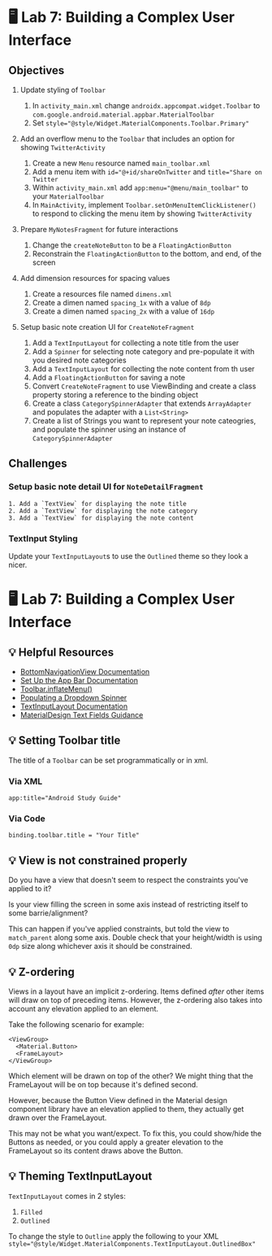 # 🖥 Lab 7: Building a Complex User Interface

## Objectives
1. Update styling of `Toolbar`
    1. In `activity_main.xml` change `androidx.appcompat.widget.Toolbar` to `com.google.android.material.appbar.MaterialToolbar`
    2. Set `style="@style/Widget.MaterialComponents.Toolbar.Primary"`

2. Add an overflow menu to the `Toolbar` that includes an option for showing `TwitterActivity`
    1. Create a new `Menu` resource named `main_toolbar.xml`
    2. Add a menu item with `id="@+id/shareOnTwitter` and `title="Share on Twitter`
    3. Within `activity_main.xml` add `app:menu="@menu/main_toolbar"` to your `MaterialToolbar`
    4. In `MainActivity`, implement `Toolbar.setOnMenuItemClickListener()` to respond to clicking the menu item by showing `TwitterActivity`

3. Prepare `MyNotesFragment` for future interactions
    1. Change the `createNoteButton` to be a `FloatingActionButton`
    2. Reconstrain the `FloatingActionButton` to the bottom, and end, of the screen

4. Add dimension resources for spacing values
    1. Create a resources file named `dimens.xml`
    2. Create a dimen named `spacing_1x` with a value of `8dp`
    3. Create a dimen named `spacing_2x` with a value of `16dp`

5. Setup basic note creation UI for `CreateNoteFragment`
    1. Add a `TextInputLayout` for collecting a note title from the user
    2. Add a `Spinner` for selecting note category and pre-populate it with you desired note categories
    3. Add a `TextInputLayout` for collecting the note content from th user
    4. Add a `FloatingActionButton` for saving a note
    5. Convert `CreateNoteFragment` to use ViewBinding and create a class property storing a reference to the binding object
    6. Create a class `CategorySpinnerAdapter` that extends `ArrayAdapter` and populates the adapter with a `List<String>`
    7. Create a list of Strings you want to represent your note cateogries, and populate the spinner using an instance of `CategorySpinnerAdapter`

## Challenges

### Setup basic note detail UI for `NoteDetailFragment`
    1. Add a `TextView` for displaying the note title
    2. Add a `TextView` for displaying the note category
    3. Add a `TextView` for displaying the note content
    
### TextInput Styling
Update your `TextInputLayout`s to use the `Outlined` theme so they look a nicer.

# 🖥 Lab 7: Building a Complex User Interface

## 💡 Helpful Resources
- [BottomNavigationView Documentation](https://developer.android.com/reference/com/google/android/material/bottomnavigation/BottomNavigationView)
- [Set Up the App Bar Documentation](https://developer.android.com/training/appbar/setting-up)
- [Toolbar.inflateMenu()](https://developer.android.com/reference/android/widget/Toolbar#inflateMenu(int))
- [Populating a Dropdown Spinner](https://developer.android.com/guide/topics/ui/controls/spinner)
- [TextInputLayout Documentation](https://developer.android.com/reference/com/google/android/material/textfield/TextInputLayout)
- [MaterialDesign Text Fields Guidance](https://material.io/components/text-fields/android)

## 💡 Setting Toolbar title
The title of a `Toolbar` can be set programmatically or in xml.

### Via XML
`app:title="Android Study Guide"`

### Via Code
```
binding.toolbar.title = "Your Title"
```

## 💡 View is not constrained properly
Do you have a view that doesn't seem to respect the constraints you've applied to it?

Is your view filling the screen in some axis instead of restricting itself to some barrie/alignment?

This can happen if you've applied constraints, but told the view to `match_parent` along some axis. Double check that your height/width is using `0dp` size along whichever axis it should be constrained.

## 💡 Z-ordering
Views in a layout have an implicit z-ordering.  Items defined _after_ other items will draw on top of preceding items.
However, the z-ordering also takes into account any elevation applied to an element.

Take the following scenario for example:
```
<ViewGroup>
  <Material.Button>
  <FrameLayout>
</ViewGroup>
```

Which element will be drawn on top of the other?
We might thing that the FrameLayout will be on top because it's defined second.

However, because the Button View defined in the Material design component library have an elevation applied to them, they actually get drawn over the FrameLayout.

This may not be what you want/expect.  To fix this, you could show/hide the Buttons as needed, or you could apply a greater elevation to the FrameLayout so its content draws above the Button.

## 💡 Theming TextInputLayout
`TextInputLayout` comes in 2 styles:
1. `Filled`
2. `Outlined`

To change the style to `Outline` apply the following to your XML `style="@style/Widget.MaterialComponents.TextInputLayout.OutlinedBox"`

